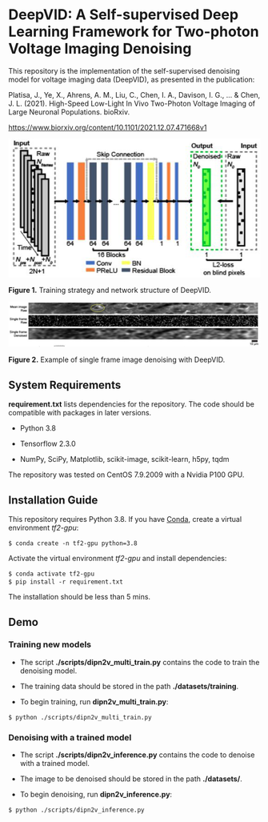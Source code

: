 # DeepVID: A Self-supervised Deep Learning Framework for Two-photon Voltage Imaging Denoising

This repository is the implementation of the self-supervised denoising model for voltage imaging data (DeepVID), as presented in the publication: 

Platisa, J., Ye, X., Ahrens, A. M., Liu, C., Chen, I. A., Davison, I. G., ... & Chen, J. L. (2021). High-Speed Low-Light In Vivo Two-Photon Voltage Imaging of Large Neuronal Populations. bioRxiv.

https://www.biorxiv.org/content/10.1101/2021.12.07.471668v1

![DeepVID structure](assets/DeepVID_structure.png "DeepVID structure")

**Figure 1.** Training strategy and network structure of DeepVID. 

![DeepVID representative image](assets/DeepVID_representative_image.png "DeepVID representative image")

**Figure 2.** Example of single frame image denoising with DeepVID. 

## System Requirements

**requirement.txt** lists dependencies for the repository. The code should be compatible with packages in later versions. 

* Python 3.8

* Tensorflow 2.3.0

* NumPy, SciPy, Matplotlib, scikit-image, scikit-learn, h5py, tqdm

The repository was tested on CentOS 7.9.2009 with a Nvidia P100 GPU. 

## Installation Guide

This repository requires Python 3.8. If you have [Conda](https://anaconda.org/), create a virtual environment *tf2-gpu*:

```shell
$ conda create -n tf2-gpu python=3.8
```

Activate the virtual environment *tf2-gpu* and install dependencies:

```shell
$ conda activate tf2-gpu
$ pip install -r requirement.txt
```

The installation should be less than 5 mins. 

## Demo

### Training new models

* The script **./scripts/dipn2v_multi_train.py** contains the code to train the denoising model. 

* The training data should be stored in the path **./datasets/training**. 

* To begin training, run **dipn2v_multi_train.py**: 

```shell
$ python ./scripts/dipn2v_multi_train.py
```

### Denoising with a trained model

* The script **./scripts/dipn2v_inference.py** contains the code to denoise with a trained model. 

* The image to be denoised should be stored in the path **./datasets/**. 

* To begin denoising, run **dipn2v_inference.py**: 

```shell
$ python ./scripts/dipn2v_inference.py
```